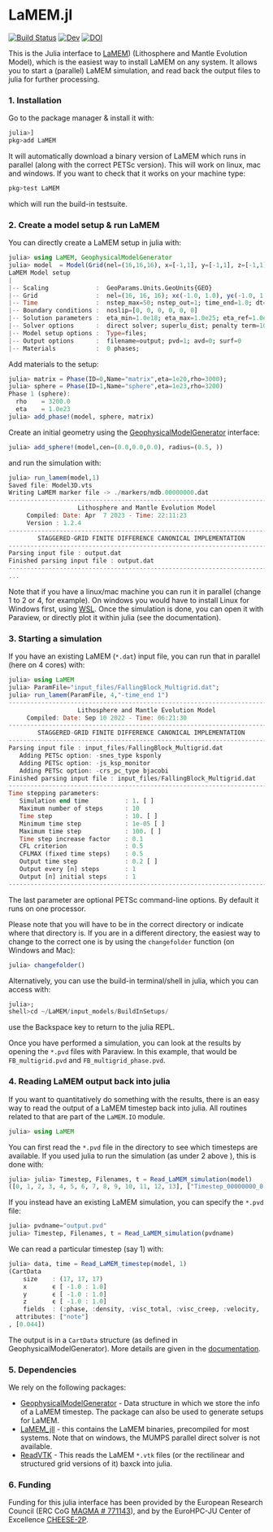 # LaMEM.jl
[![Build Status](https://github.com/JuliaGeodynamics/LaMEM.jl/workflows/CI/badge.svg)](https://github.com/JuliaGeodynamics/LaMEM.jl/actions)
[![Dev](https://img.shields.io/badge/docs-dev-blue.svg)](https://juliageodynamics.github.io/LaMEM.jl/dev/)
[![DOI](https://zenodo.org/badge/531427568.svg)](https://zenodo.org/doi/10.5281/zenodo.10211627)

This is the Julia interface to [LaMEM](https://github.com/UniMainzGeo/LaMEM/)) (Lithosphere and Mantle Evolution Model), which is the easiest way to install LaMEM on any system. It allows you to start a (parallel) LaMEM simulation, and read back the output files to julia for further processing.

### 1. Installation
Go to the package manager & install it with:
```julia
julia>]
pkg>add LaMEM
```
It will automatically download a binary version of LaMEM which runs in parallel (along with the correct PETSc version). This will work on linux, mac and windows.
If you want to check that it works on your machine type:
```julia
pkg>test LaMEM
```
which will run the build-in testsuite.

### 2. Create a model setup & run LaMEM
You can directly create a LaMEM setup in julia with: 
```Julia
julia> using LaMEM, GeophysicalModelGenerator
julia> model  = Model(Grid(nel=(16,16,16), x=[-1,1], y=[-1,1], z=[-1,1]))
LaMEM Model setup
|
|-- Scaling             :  GeoParams.Units.GeoUnits{GEO}
|-- Grid                :  nel=(16, 16, 16); xϵ(-1.0, 1.0), yϵ(-1.0, 1.0), zϵ(-1.0, 1.0) 
|-- Time                :  nstep_max=50; nstep_out=1; time_end=1.0; dt=0.05
|-- Boundary conditions :  noslip=[0, 0, 0, 0, 0, 0]
|-- Solution parameters :  eta_min=1.0e18; eta_max=1.0e25; eta_ref=1.0e20; act_temp_diff=0
|-- Solver options      :  direct solver; superlu_dist; penalty term=10000.0
|-- Model setup options :  Type=files; 
|-- Output options      :  filename=output; pvd=1; avd=0; surf=0
|-- Materials           :  0 phases; 
```
Add materials to the setup:
```Julia
julia> matrix = Phase(ID=0,Name="matrix",eta=1e20,rho=3000);
julia> sphere = Phase(ID=1,Name="sphere",eta=1e23,rho=3200)
Phase 1 (sphere): 
  rho    = 3200.0 
  eta    = 1.0e23 
julia> add_phase!(model, sphere, matrix)
```

Create an initial geometry using the [GeophysicalModelGenerator](https://github.com/JuliaGeodynamics/GeophysicalModelGenerator.jl/tree/main) interface:
```Julia
julia> add_sphere!(model,cen=(0.0,0.0,0.0), radius=(0.5, ))
```
and run the simulation with:
```julia
julia> run_lamem(model,1)
Saved file: Model3D.vts
Writing LaMEM marker file -> ./markers/mdb.00000000.dat
-------------------------------------------------------------------------- 
                   Lithosphere and Mantle Evolution Model                   
     Compiled: Date: Apr  7 2023 - Time: 22:11:23           
     Version : 1.2.4 
-------------------------------------------------------------------------- 
        STAGGERED-GRID FINITE DIFFERENCE CANONICAL IMPLEMENTATION           
-------------------------------------------------------------------------- 
Parsing input file : output.dat 
Finished parsing input file : output.dat 
--------------------------------------------------------------------------
...
```
Note that if you have a linux/mac machine you can run it in parallel (change 1 to 2 or 4, for example). On windows you would have to install Linux for Windows first, using [WSL](https://learn.microsoft.com/en-us/windows/wsl/install).
Once the simulation is done, you can open it with Paraview, or directly plot it within julia (see the documentation).


### 3. Starting a simulation
If you have an existing LaMEM (`*.dat`) input file, you can run that in parallel (here on 4 cores) with:
```julia
julia> using LaMEM
julia> ParamFile="input_files/FallingBlock_Multigrid.dat";
julia> run_lamem(ParamFile, 4,"-time_end 1")
-------------------------------------------------------------------------- 
                   Lithosphere and Mantle Evolution Model                   
     Compiled: Date: Sep 10 2022 - Time: 06:21:30           
-------------------------------------------------------------------------- 
        STAGGERED-GRID FINITE DIFFERENCE CANONICAL IMPLEMENTATION           
-------------------------------------------------------------------------- 
Parsing input file : input_files/FallingBlock_Multigrid.dat 
   Adding PETSc option: -snes_type ksponly
   Adding PETSc option: -js_ksp_monitor
   Adding PETSc option: -crs_pc_type bjacobi
Finished parsing input file : input_files/FallingBlock_Multigrid.dat 
--------------------------------------------------------------------------
Time stepping parameters:
   Simulation end time          : 1. [ ] 
   Maximum number of steps      : 10 
   Time step                    : 10. [ ] 
   Minimum time step            : 1e-05 [ ] 
   Maximum time step            : 100. [ ] 
   Time step increase factor    : 0.1 
   CFL criterion                : 0.5 
   CFLMAX (fixed time steps)    : 0.5 
   Output time step             : 0.2 [ ] 
   Output every [n] steps       : 1 
   Output [n] initial steps     : 1 
--------------------------------------------------------------------------
```
The last parameter are optional PETSc command-line options. By default it runs on one processor.

Please note that you will have to be in the correct directory or indicate where that directory is. If you are in a different directory, the easiest way to change to the correct one is by using the `changefolder` function (on Windows and Mac):
```julia
julia> changefolder()
```

Alternatively, you can use the build-in terminal/shell in julia, which you can access with:
```julia
julia>;
shell>cd ~/LaMEM/input_models/BuildInSetups/
```
use the Backspace key to return to the julia REPL.


Once you have performed a simulation, you can look at the results by opening the `*.pvd` files with Paraview. In this example, that would be `FB_multigrid.pvd` and `FB_multigrid_phase.pvd`.

### 4. Reading LaMEM output back into julia
If you want to quantitatively do something with the results, there is an easy way to read the output of a LaMEM timestep back into julia. All routines related to that are part of the `LaMEM.IO` module.

```julia
julia> using LaMEM
```
You can first read the `*.pvd` file in the directory to see which timesteps are available. If you used julia to run the simulation (as under 2 above ), this is done with:
```julia
julia> julia> Timestep, Filenames, t = Read_LaMEM_simulation(model)
([0, 1, 2, 3, 4, 5, 6, 7, 8, 9, 10, 11, 12, 13], ["Timestep_00000000_0.00000000e+00/output.pvtr", "Timestep_00000001_4.40000000e-02/output.pvtr", "Timestep_00000002_9.24000000e-02/output.pvtr", "Timestep_00000003_1.45640000e-01/output.pvtr", "Timestep_00000004_2.04204000e-01/output.pvtr", "Timestep_00000005_2.68624400e-01/output.pvtr", "Timestep_00000006_3.39486840e-01/output.pvtr", "Timestep_00000007_4.17435524e-01/output.pvtr", "Timestep_00000008_5.03179076e-01/output.pvtr", "Timestep_00000009_5.97496984e-01/output.pvtr", "Timestep_00000010_7.01246682e-01/output.pvtr", "Timestep_00000011_8.15371351e-01/output.pvtr", "Timestep_00000012_9.40908486e-01/output.pvtr", "Timestep_00000013_1.07899933e+00/output.pvtr"], [0.0, 0.044, 0.0924, 0.14564, 0.204204, 0.2686244, 0.3394868, 0.4174355, 0.5031791, 0.597497, 0.7012467, 0.8153714, 0.9409085, 1.078999])
```

If you instead have an existing LaMEM simulation, you can specify the `*.pvd` file:
```julia
julia> pvdname="output.pvd"
julia> Timestep, Filenames, t = Read_LaMEM_simulation(pvdname)
```

We can read a particular timestep (say 1) with:
```julia
julia> data, time = Read_LaMEM_timestep(model, 1)
(CartData 
    size    : (17, 17, 17)
    x       ϵ [ -1.0 : 1.0]
    y       ϵ [ -1.0 : 1.0]
    z       ϵ [ -1.0 : 1.0]
    fields  : (:phase, :density, :visc_total, :visc_creep, :velocity, :pressure, :temperature, :j2_dev_stress, :j2_strain_rate)
  attributes: ["note"]
, [0.044])
```
The output is in a `CartData` structure (as defined in GeophysicalModelGenerator).
More details are given in the [documentation](https://juliageodynamics.github.io/LaMEM.jl/dev/).

### 5. Dependencies
We rely on the following packages:
- [GeophysicalModelGenerator](https://github.com/JuliaGeodynamics/GeophysicalModelGenerator.jl) - Data structure in which we store the info of a LaMEM timestep. The package can also be used to generate setups for LaMEM.
- [LaMEM_jll](https://github.com/JuliaRegistries/General/tree/master/L/LaMEM_jll) - this contains the LaMEM binaries, precompiled for most systems. Note that on windows, the MUMPS parallel direct solver is not available.
- [ReadVTK](https://github.com/JuliaVTK/ReadVTK.jl) - This reads the LaMEM `*.vtk` files (or the rectilinear and structured grid versions of it)  baxck into julia.


### 6. Funding
Funding for this julia interface has been provided by the European Research Council (ERC CoG [MAGMA # 771143](https://www.google.com/url?sa=t&rct=j&q=&esrc=s&source=web&cd=&ved=2ahUKEwi8rN_Iy7SEAxX8SfEDHfd3AzkQFnoECB4QAQ&url=https%3A%2F%2Fcordis.europa.eu%2Fproject%2Fid%2F771143&usg=AOvVaw1G1LUjR9t9KtX6pcE2ozr2&opi=89978449)), and by the EuroHPC-JU Center of Excellence [CHEESE-2P](https://cheese2.eu).